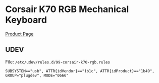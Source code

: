 # Corsair K70 RGB Mechanical Keyboard

[Product Page](https://www.corsair.com/us/en/k70-rgb-gaming-keyboard)

## UDEV

File: `/etc/udev/rules.d/99-corsair-k70-rgb.rules`

```
SUBSYSTEM=="usb", ATTR{idVendor}=="1b1c", ATTR{idProduct}=="1b49", GROUP="plugdev", MODE="0666"
```
